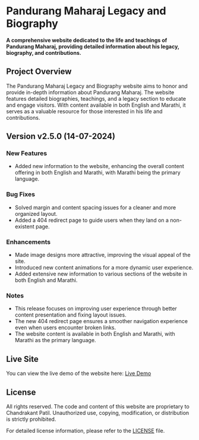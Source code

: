 # Pandurang Maharaj Legacy and Biography

**A comprehensive website dedicated to the life and teachings of Pandurang Maharaj, providing detailed information about his legacy, biography, and contributions.**

## Project Overview

The Pandurang Maharaj Legacy and Biography website aims to honor and provide in-depth information about Pandurang Maharaj. The website features detailed biographies, teachings, and a legacy section to educate and engage visitors. With content available in both English and Marathi, it serves as a valuable resource for those interested in his life and contributions.

## Version v2.5.0 (14-07-2024)

### New Features

- Added new information to the website, enhancing the overall content offering in both English and Marathi, with Marathi being the primary language.

### Bug Fixes

- Solved margin and content spacing issues for a cleaner and more organized layout.
- Added a 404 redirect page to guide users when they land on a non-existent page.

### Enhancements

- Made image designs more attractive, improving the visual appeal of the site.
- Introduced new content animations for a more dynamic user experience.
- Added extensive new information to various sections of the website in both English and Marathi.

### Notes

- This release focuses on improving user experience through better content presentation and fixing layout issues.
- The new 404 redirect page ensures a smoother navigation experience even when users encounter broken links.
- The website content is available in both English and Marathi, with Marathi as the primary language.

## Live Site 

You can view the live demo of the website here: [Live Demo](https://https://pandumaharaj.netlify.app/)

## License

All rights reserved. The code and content of this website are proprietary to Chandrakant Patil. Unauthorized use, copying, modification, or distribution is strictly prohibited.

For detailed license information, please refer to the [LICENSE](LICENSE.md) file.
